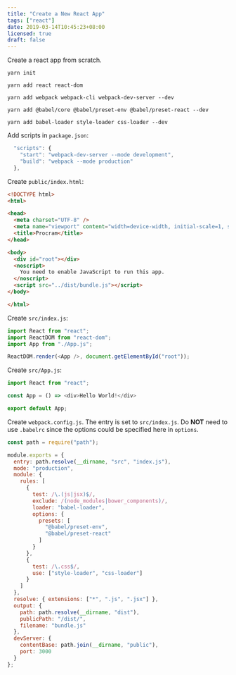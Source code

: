 ```yaml
---
title: "Create a New React App"
tags: ["react"]
date: 2019-03-14T10:45:23+08:00
licensed: true
draft: false
---
```


Create a react app from scratch.

<!--more-->

```shell
yarn init
```

```shell
yarn add react react-dom
```

```shell
yarn add webpack webpack-cli webpack-dev-server --dev
```

```shell
yarn add @babel/core @babel/preset-env @babel/preset-react --dev
```

```shell
yarn add babel-loader style-loader css-loader --dev
```

Add scripts in `package.json`:

```js
  "scripts": {
    "start": "webpack-dev-server --mode development",
    "build": "webpack --mode production"
  },
```

Create `public/index.html`:

```html
<!DOCTYPE html>
<html>

<head>
  <meta charset="UTF-8" />
  <meta name="viewport" content="width=device-width, initial-scale=1, shrink-to-fit=no">
  <title>Procram</title>
</head>

<body>
  <div id="root"></div>
  <noscript>
    You need to enable JavaScript to run this app.
  </noscript>
  <script src="../dist/bundle.js"></script>
</body>

</html>
```

Create `src/index.js`:

```js
import React from "react";
import ReactDOM from "react-dom";
import App from "./App.js";

ReactDOM.render(<App />, document.getElementById("root"));
```

Create `src/App.js`:

```js
import React from "react";

const App = () => <div>Hello World!</div>

export default App;
```

Create `webpack.config.js`. The entry is set to `src/index.js`.
Do __NOT__ need to use `.babelrc` since the options could be specified
here in `options`.

```js
const path = require("path");

module.exports = {
  entry: path.resolve(__dirname, "src", "index.js"),
  mode: "production",
  module: {
    rules: [
      {
        test: /\.(js|jsx)$/,
        exclude: /(node_modules|bower_components)/,
        loader: "babel-loader",
        options: {
          presets: [
            "@babel/preset-env",
            "@babel/preset-react"
          ]
        }
      },
      {
        test: /\.css$/,
        use: ["style-loader", "css-loader"]
      }
    ]
  },
  resolve: { extensions: ["*", ".js", ".jsx"] },
  output: {
    path: path.resolve(__dirname, "dist"),
    publicPath: "/dist/",
    filename: "bundle.js"
  },
  devServer: {
    contentBase: path.join(__dirname, "public"),
    port: 3000
  }
};
```
